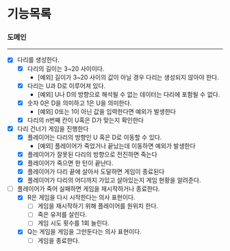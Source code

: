 # 기능목록

### 도메인

---
- [x] 다리를 생성한다.
  - [x] 다리의 길이는 3~20 사이이다.
    - [예외] 길이가 3~20 사이의 값이 아닐 경우 다리는 생성되지 않아야 한다.
  - [x] 다리는 U과 D로 이루어져 있다.
    - [예외] U나 D의 방향으로 해석될 수 없는 데이터는 다리에 포함될 수 없다.
  - [x] 숫자 0은 D을 의미하고 1은 U을 의미한다.
    - [예외] 0또는 1이 아닌 값을 입력한다면 예외가 발생한다
  - [x] 다리의 n번째 칸이 U혹은 D가 맞는지 확인한다 
- [x] 다리 건너기 게임을 진행한다
  - [x] 플레이어는 다리의 방향인 U 혹은 D로 이동할 수 있다.
    - [예외] 플레이어가 죽었거나 끝났는데 이동하면 예외가 발생한다
  - [x] 플레이어가 잘못된 다리의 방향으로 전진하면 죽는다
  - [x] 플레이어가 죽으면 한 턴이 끝난다.
  - [x] 플레이어가 다리 끝에 살아서 도달하면 게임이 종료된다
  - [x] 플레이어가 다리의 어디까지 가있고 살아있는지 게임 현황을 알려준다.
- [ ] 플레이어가 죽어 실패하면 게임을 재시작하거나 종료한다.
  - [x] R은 게임을 다시 시작한다는 의사 표현이다.
    - [ ] 게임을 재시작하기 위해 플레이어를 원위치 한다.
    - [ ] 죽은 유저를 살린다.
    - [ ] 게임 시도 횟수를 1회 늘린다.
  - [x] Q는 게임을 게임을 그만둔다는 의사 표현이다.
    - [ ] 게임을 종료한다.